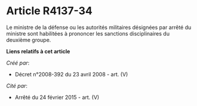# Article R4137-34

Le ministre de la défense ou les autorités militaires désignées par arrêté du ministre sont habilitées à prononcer les
sanctions disciplinaires du deuxième groupe.

**Liens relatifs à cet article**

_Créé par_:

  - Décret n°2008-392 du 23 avril 2008 - art. (V)

_Cité par_:

  - Arrêté du 24 février 2015 - art. (V)
